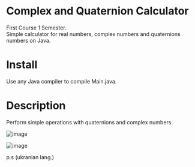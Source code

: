 # Complex and Quaternion Calculator
First Course 1 Semester.\
Simple calculator for real numbers, complex numbers and quaternions numbers on Java.

# Install
Use any Java compiler to compile Main.java.

# Description
Perform simple operations with quaternions and complex numbers.

![image](https://github.com/falcolnic/Calculator/assets/76709589/49dfd0d7-1620-4050-af28-242413c498b0)

![image](https://github.com/falcolnic/Calculator/assets/76709589/565911b3-37f6-4ec8-9a0c-cee787c7c875)

p.s (ukranian lang.)
